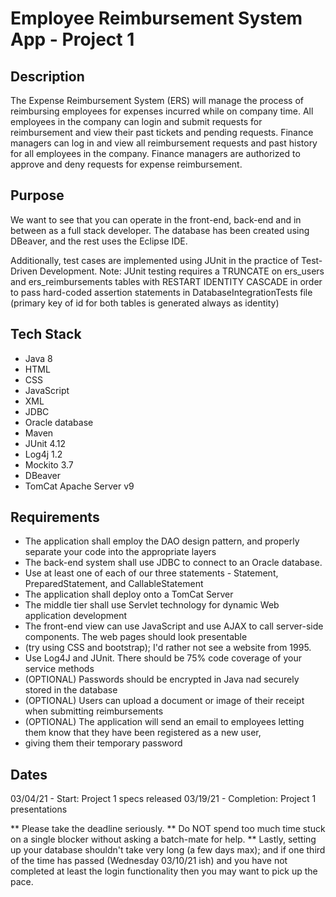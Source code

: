 # Employee Reimbursement System App - Project 1

## Description
The Expense Reimbursement System (ERS) will manage the process of reimbursing employees for expenses incurred while on company time.
All employees in the company can login and submit requests for reimbursement and view their past tickets and pending requests.
Finance managers can log in and view all reimbursement requests and past history for all employees in the company.
Finance managers are authorized to approve and deny requests for expense reimbursement.

## Purpose
We want to see that you can operate in the front-end, back-end and in between as a full stack developer.
The database has been created using DBeaver, and the rest uses the Eclipse IDE.

Additionally, test cases are implemented using JUnit in the practice of Test-Driven Development.
Note: JUnit testing requires a TRUNCATE on ers_users and ers_reimbursements tables with RESTART IDENTITY CASCADE
in order to pass hard-coded assertion statements in DatabaseIntegrationTests file
(primary key of id for both tables is generated always as identity)

## Tech Stack
* Java 8
* HTML
* CSS
* JavaScript
* XML
* JDBC
* Oracle database
* Maven
* JUnit 4.12
* Log4j 1.2
* Mockito 3.7
* DBeaver
* TomCat Apache Server v9

## Requirements
* The application shall employ the DAO design pattern, and properly separate your code into the appropriate layers
* The back-end system shall use JDBC to connect to an Oracle database.
*   Use at least one of each of our three statements - Statement, PreparedStatement, and CallableStatement
* The application shall deploy onto a TomCat Server
* The middle tier shall use Servlet technology for dynamic Web application development
* The front-end view can use JavaScript and use AJAX to call server-side components. The web pages should look presentable
*   (try using CSS and bootstrap); I'd rather not see a website from 1995.
* Use Log4J and JUnit. There should be 75% code coverage of your service methods
* (OPTIONAL) Passwords should be encrypted in Java nad securely stored in the database
* (OPTIONAL) Users can upload a document or image of their receipt when submitting reimbursements
* (OPTIONAL) The application will send an email to employees letting them know that they have been registered as a new user,
*   giving them their temporary password

## Dates
03/04/21 - Start: Project 1 specs released
03/19/21 - Completion: Project 1 presentations

** Please take the deadline seriously.
** Do NOT spend too much time stuck on a single blocker without asking a batch-mate for help.
** Lastly, setting up your database shouldn't take very long (a few days max); and if one
    third of the time has passed (Wednesday 03/10/21 ish) and you have not completed at least
    the login functionality then you may want to pick up the pace.
